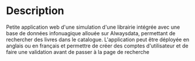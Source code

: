 # Description
Petite application web d'une simulation d'une librairie intégrée avec une base de données infonuagique allouée sur Alwaysdata, permettant de rechercher des livres dans le catalogue.
L'application peut être déployée en anglais ou en français et permettre de créer des comptes d'utilisateur et de faire une validation avant de passer à la page de recherche
